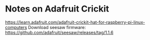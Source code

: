 # Notes on Adafruit Crickit

https://learn.adafruit.com/adafruit-crickit-hat-for-raspberry-pi-linux-computers
Download seesaw firmware:
https://github.com/adafruit/seesaw/releases/tag/1.1.6